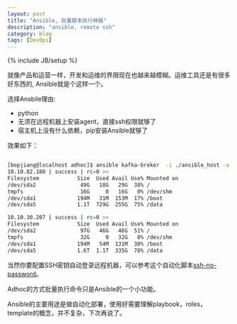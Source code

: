 ```yaml
---
layout: post
title: "Ansible, 批量脚本执行神器"
description: "ansible, remote ssh"
category: blog
tags: [DevOps]
---
```

{% include JB/setup %}

就像产品和运营一样，开发和运维的界限现在也越来越模糊。运维工具还是有很多好东西的, Ansible就是个这样一个。

选择Ansbile理由:

- python
- 无须在远程机器上安装agent，直接ssh权限就够了
- 宿主机上没有什么依赖，pip安装Ansible就够了


效果如下：

~~~bash

[bopjiang@localhost adhoc]$ ansible kafka-broker  -i ./ansible_host -a "df -h" --sudo --sudo-user bopjiang
10.10.82.180 | success | rc=0 >>
Filesystem            Size  Used Avail Use% Mounted on
/dev/sda2              49G   18G   29G  38% /
tmpfs                  16G     0   16G   0% /dev/shm
/dev/sda1             194M   31M  153M  17% /boot
/dev/sda5             1.1T  729G  255G  75% /data

10.10.30.207 | success | rc=0 >>
Filesystem            Size  Used Avail Use% Mounted on
/dev/sda2              97G   46G   46G  51% /
tmpfs                  32G     0   32G   0% /dev/shm
/dev/sda1             194M   54M  131M  30% /boot
/dev/sda5             1.6T  1.1T  335G  78% /data
~~~

当然你要配置SSH密钥自动登录远程机器，可以参考这个自动化脚本[ssh-no-password](https://github.com/bopjiang/ssh-no-password)。

Adhoc的方式批量执行命令只是Ansible的一个小功能。

Ansible的主要用途是做自动化部署，使用好需要理解playbook，roles，template的概念，并不复杂，下次再说了。
